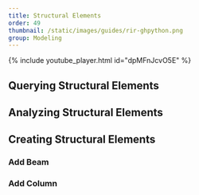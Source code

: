 ```yaml
---
title: Structural Elements
order: 49
thumbnail: /static/images/guides/rir-ghpython.png
group: Modeling
---
```


{% include youtube_player.html id="dpMFnJcvO5E" %}


## Querying Structural Elements

### 

## Analyzing Structural Elements

## Creating Structural Elements

### Add Beam

### Add Column

